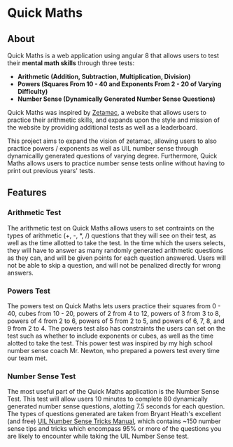 # Quick Maths

## About

Quick Maths is a web application using angular 8 that allows users to test their **mental math skills** through three tests:

* **Arithmetic (Addition, Subtraction, Multiplication, Division)**
* **Powers (Squares From 10 - 40 and Exponents From 2 - 20 of Varying Difficulty)**
* **Number Sense (Dynamically Generated Number Sense Questions)**

Quick Maths was inspired by [Zetamac](https://www.arithmetic.zetamac.com), a website that allows users to practice their arithmetic skills, and expands upon the style and mission of the website by providing additional tests as well as a leaderboard.

This project aims to expand the vision of zetamac, allowing users to also practice powers / exponents as well as UIL number sense through dynamicallly generated questions of varying degree. Furthermore, Quick Maths allows users to practice number sense tests online without having to print out previous years' tests.

## Features

### Arithmetic Test

The arithmetic test on Quick Maths allows users to set contraints on the types of arithmetic (+, -, *, /) questions that they will see on their test, as well as the time allotted to take the test. In the time which the users selects, they will have to answer as many randomly generated arithmetic questions as they can, and will be given points for each question answered. Users will not be able to skip a question, and will not be penalized directly for wrong answers.

### Powers Test

The powers test on Quick Maths lets users practice their squares from 0 - 40, cubes from 10 - 20, powers of 2 from 4 to 12, powers of 3 from 3 to 8, powers of 4 from 2 to 6, powers of 5 from 2 to 5, and powers of 6, 7, 8, and 9 from 2 to 4. The powers test also has constraints the users can set on the test such as whether to include exponents or cubes, as well as the time alotted to take the test. This power test was inspired by my high school number sense coach Mr. Newton, who prepared a powers test every time our team met.

### Number Sense Test

The most useful part of the Quick Maths application is the Number Sense Test. This test will allow users 10 minutes to complete 80 dynamically generated number sense questions, alotting 7.5 seconds for each question. The types of questions generated are taken from Bryant Heath's excellent (and free) [UIL Number Sense Tricks Manual](http://bryantheath.com/number-sense-tricks-manual/), which contains ~150 number sense tips and tricks which encompass 95% or more of the questions you are likely to encounter while taking the UIL Number Sense test.
